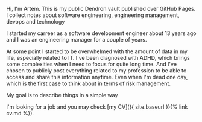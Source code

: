 Hi, I'm Artem. This is my public Dendron vault published over GitHub Pages. I collect notes about software engineering, engineering management, devops and technology

I started my carreer as a software development engineer about 13 years ago and I was an engineering manager for a couple of years.

At some point I started to be overwhelmed with the amount of data in my life, especially related to IT. I've been diagnosed with ADHD, which brings some complexities when I need to focus for quite long time. And I've chosen to publicly post everything related to my profession to be able to access and share this information anytime. Even when I'm dead one day, which is the first case to think about in terms of risk management.

My goal is to describe things in a simple way

I'm looking for a job and you may check [my CV]({{ site.baseurl }}{% link cv.md %}).